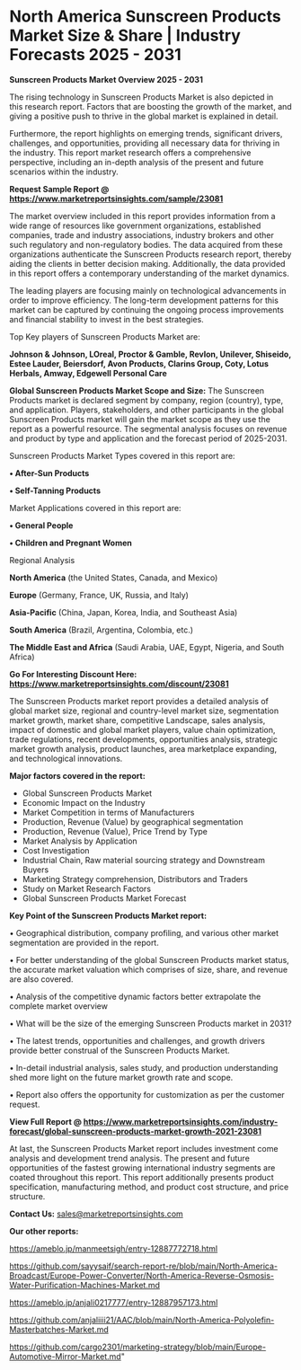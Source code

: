 # North America Sunscreen Products Market Size & Share | Industry Forecasts 2025 - 2031

<Strong> Sunscreen Products Market Overview 2025 - 2031</strong>

The rising technology in Sunscreen Products Market is also depicted in this research report. Factors that are boosting the growth of the market, and giving a positive push to thrive in the global market is explained in detail.

Furthermore, the report highlights on emerging trends, significant drivers, challenges, and opportunities, providing all necessary data for thriving in the industry. This report market research offers a comprehensive perspective, including an in-depth analysis of the present and future scenarios within the industry.

<strong>Request Sample Report @ <a href=https://www.marketreportsinsights.com/sample/23081>https://www.marketreportsinsights.com/sample/23081</a></strong>

The market overview included in this report provides information from a wide range of resources like government organizations, established companies, trade and industry associations, industry brokers and other such regulatory and non-regulatory bodies. The data acquired from these organizations authenticate the Sunscreen Products research report, thereby aiding the clients in better decision making. Additionally, the data provided in this report offers a contemporary understanding of the market dynamics.

The leading players are focusing mainly on technological advancements in order to improve efficiency. The long-term development patterns for this market can be captured by continuing the ongoing process improvements and financial stability to invest in the best strategies.

Top Key players of Sunscreen Products Market are:

<strong>Johnson & Johnson, LOreal, Proctor & Gamble, Revlon, Unilever, Shiseido, Estee Lauder, Beiersdorf, Avon Products, Clarins Group, Coty, Lotus Herbals, Amway, Edgewell Personal Care</strong>

<strong><b>Global Sunscreen Products Market Scope and Size:</b></strong>
The Sunscreen Products market is declared segment by company, region (country), type, and application. Players, stakeholders, and other participants in the global Sunscreen Products market will gain the market scope as they use the report as a powerful resource. The segmental analysis focuses on revenue and product by type and application and the forecast period of 2025-2031.

Sunscreen Products Market Types covered in this report are:

<strong>• After-Sun Products

• Self-Tanning Products</strong>

Market Applications covered in this report are:

<strong>• General People

• Children and Pregnant Women</strong> 

Regional Analysis

<strong>North America</strong> (the United States, Canada, and Mexico)

<strong>Europe</strong> (Germany, France, UK, Russia, and Italy)

<strong>Asia-Pacific</strong> (China, Japan, Korea, India, and Southeast Asia)

<strong>South America</strong> (Brazil, Argentina, Colombia, etc.)

<strong>The Middle East and Africa</strong> (Saudi Arabia, UAE, Egypt, Nigeria, and South Africa)

<strong>Go For Interesting Discount Here: <a href=https://www.marketreportsinsights.com/discount/23081>https://www.marketreportsinsights.com/discount/23081</a></strong>

The Sunscreen Products market report provides a detailed analysis of global market size, regional and country-level market size, segmentation market growth, market share, competitive Landscape, sales analysis, impact of domestic and global market players, value chain optimization, trade regulations, recent developments, opportunities analysis, strategic market growth analysis, product launches, area marketplace expanding, and technological innovations.

<strong><b>Major factors covered in the report:</b></strong>
<ul>
  <li>Global Sunscreen Products Market </li>
  <li>Economic Impact on the Industry</li>
  <li>Market Competition in terms of Manufacturers</li>
  <li>Production, Revenue (Value) by geographical segmentation</li>
  <li>Production, Revenue (Value), Price Trend by Type</li>
  <li>Market Analysis by Application</li>
  <li>Cost Investigation</li>
  <li>Industrial Chain, Raw material sourcing strategy and Downstream Buyers</li>
  <li>Marketing Strategy comprehension, Distributors and Traders</li>
  <li>Study on Market Research Factors</li>
  <li>Global Sunscreen Products Market Forecast</li>
</ul>

<strong><b>Key Point of the Sunscreen Products Market report:</b></strong>

• Geographical distribution, company profiling, and various other market segmentation are provided in the report.

• For better understanding of the global Sunscreen Products market status, the accurate market valuation which comprises of size, share, and revenue are also covered.

• Analysis of the competitive dynamic factors better extrapolate the complete market overview

• What will be the size of the emerging Sunscreen Products market in 2031?

• The latest trends, opportunities and challenges, and growth drivers provide better construal of the Sunscreen Products Market.

• In-detail industrial analysis, sales study, and production understanding shed more light on the future market growth rate and scope.

• Report also offers the opportunity for customization as per the customer request.

<strong><b>View Full Report @ <a href=https://www.marketreportsinsights.com/industry-forecast/global-sunscreen-products-market-growth-2021-23081>https://www.marketreportsinsights.com/industry-forecast/global-sunscreen-products-market-growth-2021-23081</a></b></strong>


At last, the Sunscreen Products Market report includes investment come analysis and development trend analysis. The present and future opportunities of the fastest growing international industry segments are coated throughout this report. This report additionally presents product specification, manufacturing method, and product cost structure, and price structure.

<strong>Contact Us:</strong>
sales@marketreportsinsights.com

<strong>Our other reports:</strong>

<a href=https://ameblo.jp/manmeetsigh/entry-12887772718.html>https://ameblo.jp/manmeetsigh/entry-12887772718.html</a>

<a href=https://github.com/sayysaif/search-report-re/blob/main/North-America-Broadcast/Europe-Power-Converter/North-America-Reverse-Osmosis-Water-Purification-Machines-Market.md>https://github.com/sayysaif/search-report-re/blob/main/North-America-Broadcast/Europe-Power-Converter/North-America-Reverse-Osmosis-Water-Purification-Machines-Market.md</a>

<a href=https://ameblo.jp/anjali0217777/entry-12887957173.html>https://ameblo.jp/anjali0217777/entry-12887957173.html</a>

<a href=https://github.com/anjaliiii21/AAC/blob/main/North-America-Polyolefin-Masterbatches-Market.md>https://github.com/anjaliiii21/AAC/blob/main/North-America-Polyolefin-Masterbatches-Market.md</a>

<a href=https://github.com/cargo2301/marketing-strategy/blob/main/Europe-Automotive-Mirror-Market.md>https://github.com/cargo2301/marketing-strategy/blob/main/Europe-Automotive-Mirror-Market.md</a>"
